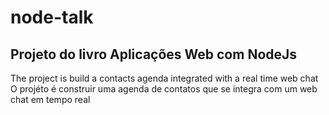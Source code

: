 # node-talk
## Projeto do livro Aplicações Web com NodeJs

The project is build a contacts agenda integrated with a real time web chat
O projéto é construir uma agenda de contatos que se integra com um web chat em tempo real
